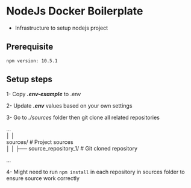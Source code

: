 # NodeJs Docker Boilerplate
- Infrastructure to setup nodejs project

## Prerequisite
`npm version: 10.5.1`

## Setup steps

1- Copy ***.env-example*** to .env

2- Update ***.env*** values based on your own settings

3- Go to *./sources* folder then git clone all related repositories


...                 
│   │   
sources/                  # Project sources  
│   │   ├── source_repository_1/        # Git cloned repository 

...



4- Might need to run `npm install` in each repository in sources folder to ensure source work correctly
